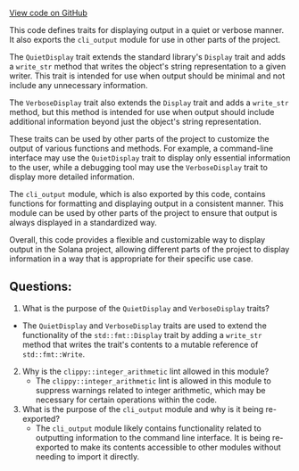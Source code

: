 [View code on GitHub](https://github.com/solana-labs/solana/blob/master/cli-output/src/lib.rs)

This code defines traits for displaying output in a quiet or verbose manner. It also exports the `cli_output` module for use in other parts of the project.

The `QuietDisplay` trait extends the standard library's `Display` trait and adds a `write_str` method that writes the object's string representation to a given writer. This trait is intended for use when output should be minimal and not include any unnecessary information.

The `VerboseDisplay` trait also extends the `Display` trait and adds a `write_str` method, but this method is intended for use when output should include additional information beyond just the object's string representation.

These traits can be used by other parts of the project to customize the output of various functions and methods. For example, a command-line interface may use the `QuietDisplay` trait to display only essential information to the user, while a debugging tool may use the `VerboseDisplay` trait to display more detailed information.

The `cli_output` module, which is also exported by this code, contains functions for formatting and displaying output in a consistent manner. This module can be used by other parts of the project to ensure that output is always displayed in a standardized way.

Overall, this code provides a flexible and customizable way to display output in the Solana project, allowing different parts of the project to display information in a way that is appropriate for their specific use case.
## Questions: 
 1. What is the purpose of the `QuietDisplay` and `VerboseDisplay` traits?
   - The `QuietDisplay` and `VerboseDisplay` traits are used to extend the functionality of the `std::fmt::Display` trait by adding a `write_str` method that writes the trait's contents to a mutable reference of `std::fmt::Write`.
2. Why is the `clippy::integer_arithmetic` lint allowed in this module?
   - The `clippy::integer_arithmetic` lint is allowed in this module to suppress warnings related to integer arithmetic, which may be necessary for certain operations within the code.
3. What is the purpose of the `cli_output` module and why is it being re-exported?
   - The `cli_output` module likely contains functionality related to outputting information to the command line interface. It is being re-exported to make its contents accessible to other modules without needing to import it directly.